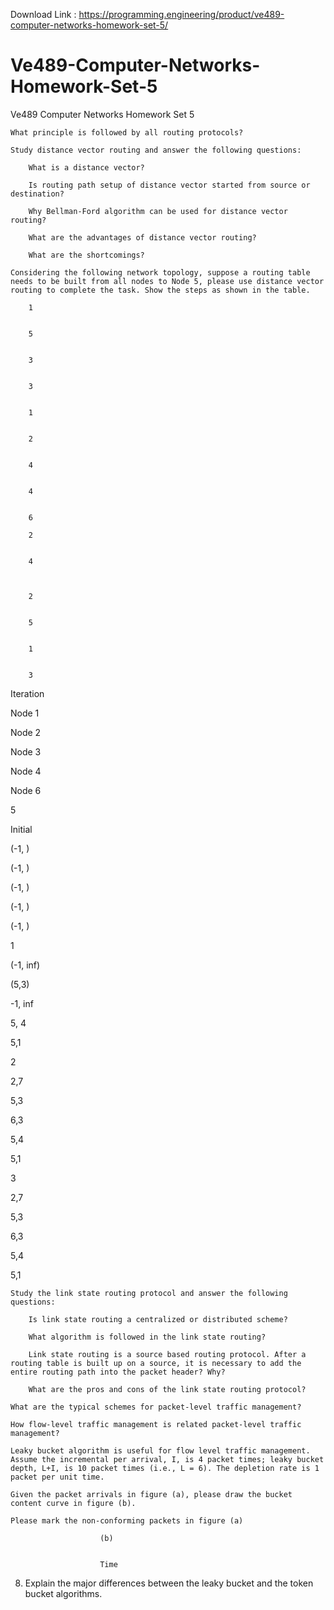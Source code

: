 Download Link : https://programming.engineering/product/ve489-computer-networks-homework-set-5/

# Ve489-Computer-Networks-Homework-Set-5
Ve489 Computer Networks Homework Set 5



    What principle is followed by all routing protocols?

    Study distance vector routing and answer the following questions:

        What is a distance vector?

        Is routing path setup of distance vector started from source or destination?

        Why Bellman‐Ford algorithm can be used for distance vector routing?

        What are the advantages of distance vector routing?

        What are the shortcomings?

    Considering the following network topology, suppose a routing table needs to be built from all nodes to Node 5, please use distance vector routing to complete the task. Show the steps as shown in the table.

        1
        	

        5
        		

        3
        	

        3
        	

        1
        		

        2
        		

        4
        		

        4
        		

        6

        2
        	

        4
        	
        	

        2
        		

        5
        	

        1
        	

        3
        	
        			

Iteration
	

Node 1
	

Node 2
	

Node 3
	

Node 4
	

Node 6

5
					

Initial
	

(-1, )
	

(-1, )
	

(-1, )
	

(-1, )
	

(-1, )
					

1
	

(-1, inf)
	

(5,3)
	

-1, inf
	

5, 4
	

5,1

2
	

2,7
	

5,3
	

6,3
	

5,4
	

5,1
					

3
	

2,7
	

5,3
	

6,3
	

5,4
	

5,1

    Study the link state routing protocol and answer the following questions:

        Is link state routing a centralized or distributed scheme?

        What algorithm is followed in the link state routing?

        Link state routing is a source based routing protocol. After a routing table is built up on a source, it is necessary to add the entire routing path into the packet header? Why?

        What are the pros and cons of the link state routing protocol?

    What are the typical schemes for packet‐level traffic management?

    How flow‐level traffic management is related packet‐level traffic management?

    Leaky bucket algorithm is useful for flow level traffic management. Assume the incremental per arrival, I, is 4 packet times; leaky bucket depth, L+I, is 10 packet times (i.e., L = 6). The depletion rate is 1 packet per unit time.

    Given the packet arrivals in figure (a), please draw the bucket content curve in figure (b).

    Please mark the non‐conforming packets in figure (a)

                        (b)
                        	

                        Time

8. Explain the major differences between the leaky bucket and the token bucket algorithms.
